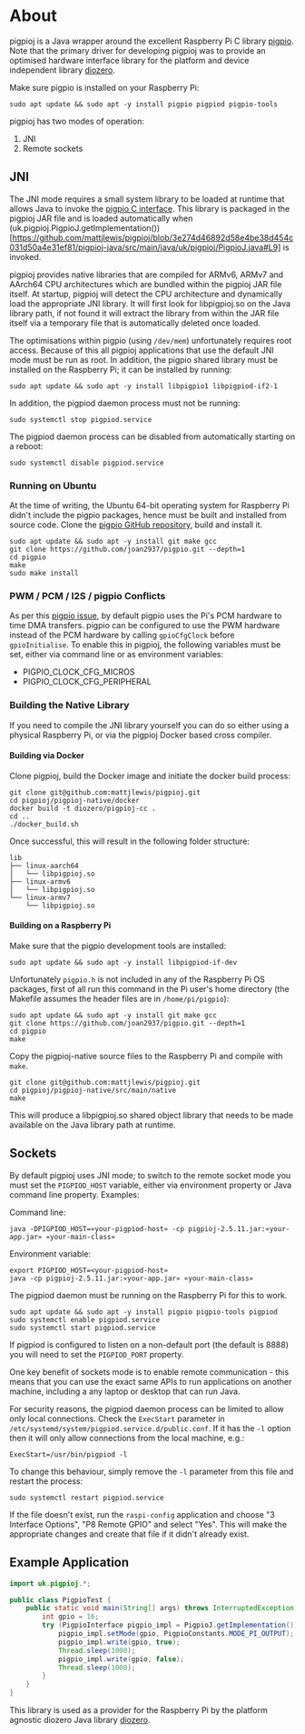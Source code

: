# About

pigpioj is a Java wrapper around the excellent Raspberry Pi C library [pigpio](http://abyz.me.uk/rpi/pigpio/).
Note that the primary driver for developing pigpioj was to provide an optimised hardware interface
library for the platform and device independent library [diozero](http://www.diozero.com).

Make sure pigpio is installed on your Raspberry Pi:

```shell
sudo apt update && sudo apt -y install pigpio pigpiod pigpio-tools
```

pigpioj has two modes of operation:

1. JNI
1. Remote sockets

## JNI

The JNI mode requires a small system library to be loaded at runtime that allows Java to invoke the
[pigpio C interface](http://abyz.me.uk/rpi/pigpio/cif.html). This library is packaged in the pigpioj
JAR file and is loaded automatically when (uk.pigpioj.PigpioJ.getImplementation())
[https://github.com/mattjlewis/pigpioj/blob/3e274d46892d58e4be38d454c031d50a4e31ef81/pigpioj-java/src/main/java/uk/pigpioj/PigpioJ.java#L9]
is invoked.

pigpioj provides native libraries that are compiled for ARMv6, ARMv7 and AArch64 CPU architectures
which are bundled within the pigpioj JAR file itself. At startup, pigpioj will detect the CPU
architecture and dynamically load the appropriate JNI library. It will first look for libpigpioj.so
on the Java library path, if not found it will extract the library from within the JAR file itself
via a temporary file that is automatically deleted once loaded.

The optimisations within pigpio (using `/dev/mem`) unfortunately requires root access.
Because of this all pigpioj applications that use the default JNI mode must be run as root.
In addition, the pigpio shared library must be installed on the Raspberry Pi; it can be installed by
running:

```shell
sudo apt update && sudo apt -y install libpigpio1 libpigpiod-if2-1
```

In addition, the pigpiod daemon process must not be running:

```shell
sudo systemctl stop pigpiod.service
```

The pigpiod daemon process can be disabled from automatically starting on a reboot:

```shell
sudo systemctl disable pigpiod.service
```

### Running on Ubuntu

At the time of writing, the Ubuntu 64-bit operating system for Raspberry Pi didn't include the
pigpio packages, hence must be built and installed from source code.
Clone the [pigpio GitHub repository](https://github.com/joan2937/pigpio), build and install it.

```shell
sudo apt update && sudo apt -y install git make gcc
git clone https://github.com/joan2937/pigpio.git --depth=1
cd pigpio
make
sudo make install
```

### PWM / PCM / I2S / pigpio Conflicts

As per this [pigpio issue](https://github.com/joan2937/pigpio/issues/87), by default pigpio uses the
Pi's PCM hardware to time DMA transfers. pigpio can be configured to use the PWM hardware instead of
the PCM hardware by calling `gpioCfgClock` before `gpioInitialise`. To enable this in pigpioj, the
following variables must be set, either via command line or as environment variables:

* PIGPIO_CLOCK_CFG_MICROS
* PIGPIO_CLOCK_CFG_PERIPHERAL

### Building the Native Library

If you need to compile the JNI library yourself you can do so either using a physical Raspberry Pi,
or via the pigpioj Docker based cross compiler.

#### Building via Docker

Clone pigpioj, build the Docker image and initiate the docker build process:

```shell
git clone git@github.com:mattjlewis/pigpioj.git
cd pigpioj/pigpioj-native/docker
docker build -t diozero/pigpioj-cc .
cd ..
./docker_build.sh
```

Once successful, this will result in the following folder structure:

```
lib
├── linux-aarch64
│   └── libpigpioj.so
├── linux-armv6
│   └── libpigpioj.so
└── linux-armv7
    └── libpigpioj.so
```

#### Building on a Raspberry Pi

Make sure that the pigpio development tools are installed:

```shell
sudo apt update && sudo apt -y install libpigpiod-if-dev
```

Unfortunately `pigpio.h` is not included in any of the Raspberry Pi OS packages, first of all run
this command in the Pi user's home directory (the Makefile assumes the header files are in
`/home/pi/pigpio`):

```shell
sudo apt update && sudo apt -y install git make gcc
git clone https://github.com/joan2937/pigpio.git --depth=1
cd pigpio
make
```

Copy the pigpioj-native source files to the Raspberry Pi and compile with `make`.

```shell
git clone git@github.com:mattjlewis/pigpioj.git
cd pigpioj/pigpioj-native/src/main/native
make
```

This will produce a libpigpioj.so shared object library that needs to be made available on the
Java library path at runtime.

## Sockets

By default pigpioj uses JNI mode; to switch to the remote socket mode you must set the `PIGPIOD_HOST`
variable, either via environment property or Java command line property. Examples:

Command line:

```shell
java -DPIGPIOD_HOST=«your-pigpiod-host» -cp pigpioj-2.5.11.jar:«your-app.jar» «your-main-class»
```

Environment variable:

```shell
export PIGPIOD_HOST=<your-pigpiod-host»
java -cp pigpioj-2.5.11.jar:«your-app.jar» «your-main-class»
```

The pigpiod daemon must be running on the Raspberry Pi for this to work.

```shell
sudo apt update && sudo apt -y install pigpio pigpio-tools pigpiod
sudo systemctl enable pigpiod.service
sudo systemctl start pigpiod.service
```

If pigpiod is configured to listen on a non-default port (the default is 8888) you will need to
set the `PIGPIOD_PORT` property.

One key benefit of sockets mode is to enable remote communication - this means that you can use the
exact same APIs to run applications on another machine, including a any laptop or desktop that can
run Java.

For security reasons, the pigpiod daemon process can be limited to allow only local connections.
Check the `ExecStart` parameter in `/etc/systemd/system/pigpiod.service.d/public.conf`. If it has the `-l`
option then it will only allow connections from the local machine, e.g.:

```
ExecStart=/usr/bin/pigpiod -l
```

To change this behaviour, simply remove the `-l` parameter from this file and restart the process:

```shell
sudo systemctl restart pigpiod.service
```

If the file doesn't exist, run the `raspi-config` application and choose "3 Interface Options",
"P8 Remote GPIO" and select "Yes". This will make the appropriate changes and create that file if
it didn't already exist.

## Example Application

```java
import uk.pigpioj.*;

public class PigpioTest {
	public static void main(String[] args) throws InterruptedException {
		int gpio = 16;
		try (PigpioInterface pigpio_impl = PigpioJ.getImplementation()) {
			pigpio_impl.setMode(gpio, PigpioConstants.MODE_PI_OUTPUT);
			pigpio_impl.write(gpio, true);
			Thread.sleep(1000);
			pigpio_impl.write(gpio, false);
			Thread.sleep(1000);
		}
	}
}
```

This library is used as a provider for the Raspberry Pi by the platform agnostic diozero Java
library [diozero](http://www.diozero.com).
